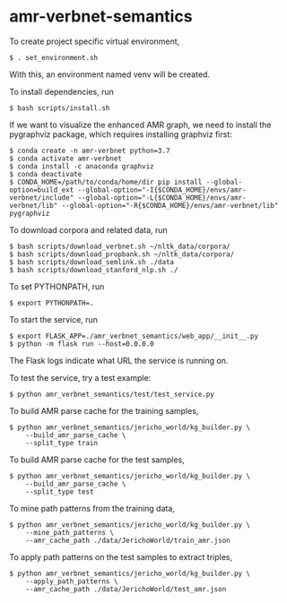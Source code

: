 # amr-verbnet-semantics

To create project specific virtual environment, 
```
$ . set_environment.sh
```
With this, an environment named venv will be created.

To install dependencies, run
```
$ bash scripts/install.sh
```

If we want to visualize the enhanced AMR graph, we need to install the pygraphviz package, which requires 
installing graphviz first:
```
$ conda create -n amr-verbnet python=3.7
$ conda activate amr-verbnet
$ conda install -c anaconda graphviz
$ conda deactivate
$ CONDA_HOME=/path/to/conda/home/dir pip install --global-option=build_ext --global-option="-I{$CONDA_HOME}/envs/amr-verbnet/include" --global-option="-L{$CONDA_HOME}/envs/amr-verbnet/lib" --global-option="-R{$CONDA_HOME}/envs/amr-verbnet/lib" pygraphviz
```

To download corpora and related data, run
```
$ bash scripts/download_verbnet.sh ~/nltk_data/corpora/
$ bash scripts/download_propbank.sh ~/nltk_data/corpora/
$ bash scripts/download_semlink.sh ./data
$ bash scripts/download_stanford_nlp.sh ./
```

To set PYTHONPATH, run
```
$ export PYTHONPATH=.
```

To start the service, run
```
$ export FLASK_APP=./amr_verbnet_semantics/web_app/__init__.py
$ python -m flask run --host=0.0.0.0
```
The Flask logs indicate what URL the service is running on.

To test the service, try a test example:
```
$ python amr_verbnet_semantics/test/test_service.py
```

To build AMR parse cache for the training samples,
```
$ python amr_verbnet_semantics/jericho_world/kg_builder.py \
    --build_amr_parse_cache \
    --split_type train 
```

To build AMR parse cache for the test samples,
```
$ python amr_verbnet_semantics/jericho_world/kg_builder.py \
    --build_amr_parse_cache \
    --split_type test 
```

To mine path patterns from the training data,
```
$ python amr_verbnet_semantics/jericho_world/kg_builder.py \
    --mine_path_patterns \
    --amr_cache_path ./data/JerichoWorld/train_amr.json 
```

To apply path patterns on the test samples to extract triples,
```
$ python amr_verbnet_semantics/jericho_world/kg_builder.py \
    --apply_path_patterns \
    --amr_cache_path ./data/JerichoWorld/test_amr.json 
```

